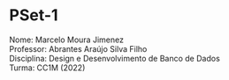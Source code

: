 # PSet-1

Nome: Marcelo Moura Jimenez  
Professor: Abrantes Araújo Silva Filho  
Disciplina: Design e Desenvolvimento de Banco de Dados  
Turma: CC1M (2022)  
